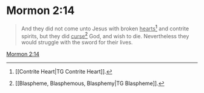 # Mormon 2:14

> And they did not come unto Jesus with broken <u>hearts</u>[^a] and contrite spirits, but they did <u>curse</u>[^b] God, and wish to die. Nevertheless they would struggle with the sword for their lives.

[Mormon 2:14](https://www.churchofjesuschrist.org/study/scriptures/bofm/morm/2?lang=eng&id=p14#p14)


[^a]: [[Contrite Heart|TG Contrite Heart]].  
[^b]: [[Blaspheme, Blasphemous, Blasphemy|TG Blaspheme]].  
